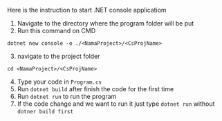 Here is the instruction to start .NET console applicatiom
1. Navigate to the directory where the program folder will be put
2. Run this command on CMD
```
dotnet new console -o ./<NamaProject>/<CsProjName>
```
3. navigate to the project folder
```
cd <NamaProject>/<CsProjName>
```
4. Type your code in `Program.cs`
5. Run `dotnet build` after finish the code for the first time
6. Run `dotnet run` to run the program
7. If the code change and we want to run it just type `dotnet run` without `dotner build first`
